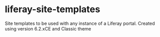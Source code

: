 liferay-site-templates
======================
Site templates to be used with any instance of a Liferay portal. Created using version 6.2.xCE and Classic theme
